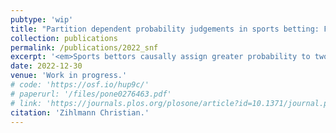 ```yaml
---
pubtype: 'wip'
title: "Partition dependent probability judgements in sports betting: Field experimental evidence"
collection: publications
permalink: /publications/2022_snf
excerpt: '<em>Sports bettors causally assign greater probability to two sub-events ("Home wins" and "Draw") than the logically equivalent joint event ("Either Home wins or Draw").</em>'
date: 2022-12-30
venue: 'Work in progress.'
# code: 'https://osf.io/hup9c/'
# paperurl: '/files/pone0276463.pdf'
# link: 'https://journals.plos.org/plosone/article?id=10.1371/journal.pone.0276463'
citation: 'Zihlmann Christian.'
---
```


